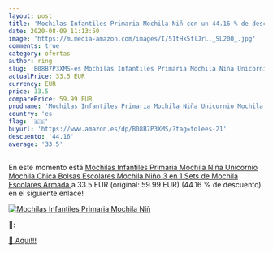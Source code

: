 ```yaml
---
layout: post
title: 'Mochilas Infantiles Primaria Mochila Niñ con un 44.16 % de descuento'
date: 2020-08-09 11:13:50
image: 'https://m.media-amazon.com/images/I/51tHk5flJrL._SL200_.jpg'
comments: true
category: ofertas
author: ring
slug: 'B08B7P3XMS-es Mochilas Infantiles Primaria Mochila Niña Unicornio Mochila Chica Bolsas Escolares Mochila Niño 3 en 1 Sets de Mochila Escolares Armada '
actualPrice: 33.5 EUR
currency: EUR
price: 33.5
comparePrice: 59.99 EUR
prodname: 'Mochilas Infantiles Primaria Mochila Niña Unicornio Mochila Chica Bolsas Escolares Mochila Niño 3 en 1 Sets de Mochila Escolares Armada '
country: 'es'
flag: '🇪🇸'
buyurl: 'https://www.amazon.es/dp/B08B7P3XMS/?tag=tolees-21'
descuento: '44.16'
average: '33.5'
---
```


En este momento está [Mochilas Infantiles Primaria Mochila Niña Unicornio Mochila Chica Bolsas Escolares Mochila Niño 3 en 1 Sets de Mochila Escolares Armada ](https://www.amazon.es/dp/B08B7P3XMS/?tag=tolees-21) a 33.5 EUR (original: 59.99 EUR) (44.16 %  de descuento) en el siguiente enlace!

[![Mochilas Infantiles Primaria Mochila Niñ](https://m.media-amazon.com/images/I/51tHk5flJrL._SL200_.jpg)](https://www.amazon.es/dp/B08B7P3XMS/?tag=tolees-21)

🔎:


[🛒 Aquí!!!](https://www.amazon.es/dp/B08B7P3XMS/?tag=tolees-21)
